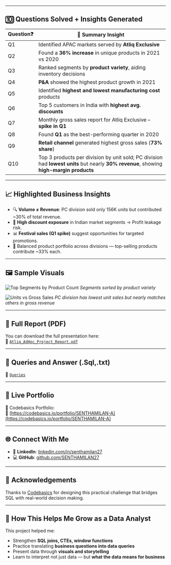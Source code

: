 
---

## 🔟 Questions Solved + Insights Generated

| Question❓ | 📌 Summary Insight |
|------------|--------------------|
| Q1 | Identified APAC markets served by **Atliq Exclusive** |
| Q2 | Found a **36% increase** in unique products in 2021 vs 2020 |
| Q3 | Ranked segments by **product variety**, aiding inventory decisions |
| Q4 | **P&A** showed the highest product growth in 2021 |
| Q5 | Identified **highest and lowest manufacturing cost** products |
| Q6 | Top 5 customers in India with **highest avg. discounts** |
| Q7 | Monthly gross sales report for Atliq Exclusive – **spike in Q1** |
| Q8 | Found **Q1** as the best-performing quarter in 2020 |
| Q9 | **Retail channel** generated highest gross sales (**73% share**) |
| Q10 | Top 3 products per division by unit sold; PC division had **lowest units** but nearly **30% revenue**, showing **high-margin products** |

---

## 📈 Highlighted Business Insights

- 🔍 **Volume ≠ Revenue**: PC division sold only 156K units but contributed ~30% of total revenue.
- 🧾 **High discount exposure** in Indian market segments → Profit leakage risk.
- 📊 **Festival sales (Q1 spike)** suggest opportunities for targeted promotions.
- 🎯 Balanced product portfolio across divisions — top-selling products contribute ~33% each.

---

## 🖼 Sample Visuals

![Top Segments by Product Count](visuals/q3_segment_bar_chart.png)
*Segments sorted by product variety*

![Units vs Gross Sales](visuals/q10_unit_vs_revenue.png)
*PC division has lowest unit sales but nearly matches others in gross revenue*

---

## 📄 Full Report (PDF)

You can download the full presentation here:  
📎 [`Atliq_AdHoc_Project_Report.pdf`](https://github.com/SENTHAMILAN27/sql-ad-hoc-business-insights-atliq/blob/main/PDF/AD-HOC%20Project%20.pdf)

---
## 📄 Queries and Answer (.Sql,.txt)
📎 [`Queries`](https://github.com/SENTHAMILAN27/sql-ad-hoc-business-insights-atliq/tree/main/Queries)

---
## 🔗 Live Portfolio

📍 Codebasics Portfolio:  
🔗 [https://codebasics.io/portfolio/SENTHAMILAN-A](https://codebasics.io/portfolio/SENTHAMILAN-A)

---

## 🌐 Connect With Me

- 💼 **LinkedIn**: [linkedin.com/in/senthamilan27](https://www.linkedin.com/in/senthamilan27/)
- 💻 **GitHub**: [github.com/SENTHAMILAN27](https://github.com/SENTHAMILAN27)

---

## 🙌 Acknowledgements

Thanks to [Codebasics](https://codebasics.io/)  for designing this practical challenge that bridges SQL with real-world decision making.

---

## 📌 How This Helps Me Grow as a Data Analyst

This project helped me:
- Strengthen **SQL joins, CTEs, window functions**
- Practice translating **business questions into data queries**
- Present data through **visuals and storytelling**
- Learn to interpret not just data — but **what the data means for business**


